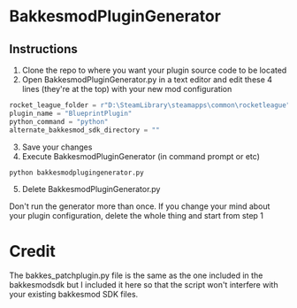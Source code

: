 # BakkesmodPluginGenerator

## Instructions

1. Clone the repo to where you want your plugin source code to be located
2. Open BakkesmodPluginGenerator.py in a text editor and edit these 4 lines (they're at the top) with your new mod configuration
```python
rocket_league_folder = r"D:\SteamLibrary\steamapps\common\rocketleague"
plugin_name = "BlueprintPlugin"
python_command = "python"
alternate_bakkesmod_sdk_directory = ""
```
3. Save your changes
4. Execute BakkesmodPluginGenerator (in command prompt or etc)
```
python bakkesmodplugingenerator.py
```
5. Delete BakkesmodPluginGenerator.py

Don't run the generator more than once. If you change your mind about your plugin configuration, delete the whole thing and start from step 1

# Credit
The bakkes_patchplugin.py file is the same as the one included in the bakkesmodsdk but I included it here so that the script won't interfere with your existing bakkesmod SDK files.

